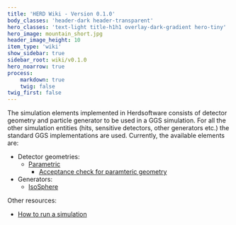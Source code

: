 ```yaml
---
title: 'HERD Wiki - Version 0.1.0'
body_classes: 'header-dark header-transparent'
hero_classes: 'text-light title-h1h1 overlay-dark-gradient hero-tiny'
hero_image: mountain_short.jpg
header_image_height: 10
item_type: 'wiki'
show_sidebar: true
sidebar_root: wiki/v0.1.0
hero_noarrow: true
process:
    markdown: true
    twig: false
twig_first: false
---
```


The simulation elements implemented in Herdsoftware consists of detector geometry and particle generator to be used in a GGS simulation. For all the other simulation entities (hits, sensitive detectors, other generators etc.) the standard GGS implementations are used. Currently, the available elements are:
* Detector geometries:
  * [Parametric](Detector-geometry:-parametric.md)
    * [Acceptance check for paramteric geometry](Acceptance-check-in-MC.md)
* Generators:
  * [IsoSphere](Particle-generator:-IsoSphere.md)

Other resources:
* [How to run a simulation](Run-a-simulation.md)
